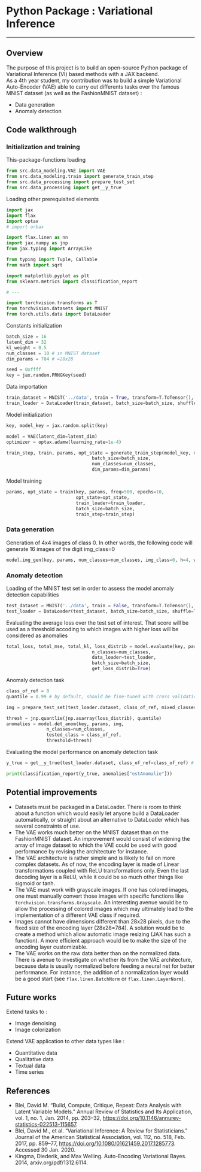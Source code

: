 # Python Package : Variational Inference
---
## Overview
The purpose of this project is to build an open-source Python package of Variational Inference (VI) based methods with a JAX backend.  
As a 4th year student, my contribution was to build a simple Variational Auto-Encoder (VAE) able to carry out differents tasks over the famous MNIST dataset (as well as the FashionMNIST dataset) :
- Data generation
- Anomaly detection

## Code walkthrough
### Initialization and training
This-package-functions loading
```python
from src.data_modeling.VAE import VAE
from src.data_modeling.train import generate_train_step
from src.data_processing import prepare_test_set
from src.data_processing import get__y_true
```

Loading other prerequisited elements
```python
import jax
import flax
import optax
# import orbax

import flax.linen as nn
import jax.numpy as jnp
from jax.typing import ArrayLike

from typing import Tuple, Callable
from math import sqrt

import matplotlib.pyplot as plt
from sklearn.metrics import classification_report

# ---

import torchvision.transforms as T
from torchvision.datasets import MNIST
from torch.utils.data import DataLoader
```

Constants initialization
```python
batch_size = 16
latent_dim = 32
kl_weight = 0.5
num_classes = 10 # in MNIST dataset
dim_params = 784 # =28x28

seed = 0xffff
key = jax.random.PRNGKey(seed)
```

Data importation
```python
train_dataset = MNIST('../data', train = True, transform=T.ToTensor(), download=True)
train_loader = DataLoader(train_dataset, batch_size=batch_size, shuffle=True, drop_last=True)
```

Model initialization
```python
key, model_key = jax.random.split(key)

model = VAE(latent_dim=latent_dim)
optimizer = optax.adamw(learning_rate=1e-4)

train_step, train, params, opt_state = generate_train_step(model_key, model, optimizer, 
								batch_size=batch_size, 
								num_classes=num_classes, 
								dim_params=dim_params)
```

Model training
```python
params, opt_state = train(key, params, freq=500, epochs=10, 
						  opt_state=opt_state, 
						  train_loader=train_loader, 
						  batch_size=batch_size, 
						  train_step=train_step)
```

### Data generation
Generation of 4x4 images of class 0. In other words, the following code will generate 16 images of the digit img_class=0
```python
model.img_gen(key, params, num_classes=num_classes, img_class=0, h=4, w=4)
```

### Anomaly detection
Loading of the MNIST test set in order to assess the model anomaly detection capabilities
```python
test_dataset = MNIST('../data', train = False, transform=T.ToTensor(), download=True)
test_loader = DataLoader(test_dataset, batch_size=batch_size, shuffle=True, drop_last=True)
```

Evaluating the average loss over the test set of interest. That score will be used as a threshold accoding to which images with higher loss will be considered as anomalies
```python
total_loss, total_mse, total_kl, loss_distrib = model.evaluate(key, params,
								n_classes=num_classes,
								data_loader=test_loader,
								batch_size=batch_size,
								get_loss_distrib=True)
```

Anomaly detection task
```python
class_of_ref = 0
quantile = 0.99 # by default, should be fine-tuned with cross validation methods

img = prepare_test_set(test_loader.dataset, class_of_ref, mixed_classes=True)

thresh = jnp.quantlie(jnp.asarray(loss_distrib), quantile)
anomalies = model.det_anom(key, params, img, 
			   n_classes=num_classes, 
			   tested_class = class_of_ref,
			   threshold=thresh)
```


Evaluating the model performance on anomaly detection task
```python
y_true = get__y_true(test_loader.dataset, class_of_ref=class_of_ref) # getting the ground truth

print(classification_report(y_true, anomalies["estAnomalie"]))
```
## Potential improvements
- Datasets must be packaged in a DataLoader. There is room to think about a function which would easily let anyone build a DataLoader automatically, or straight about an alternative to DataLoader which has several constraints of use.
- The VAE works much better on the MNIST dataset than on the FashionMNIST dataset. An improvement would consist of widening the array of image dataset to which the VAE could be used with good performance by revising the architecture for instance.
- The VAE architecture is rather simple and is llikely to fail on more complex datasets. As of now, the encoding layer is made of Linear transformations coupled with ReLU transformations only. Even the last decoding layer is a ReLU, while it could be so much other things like sigmoid or tanh.
- The VAE must work with grayscale images. If one has colored images, one must manually convert those images with specific functions like `torchvision.transforms.Grayscale`. An interesting avenue would be to allow the processing of colored images which may ultimately lead to the implementation of a different VAE class if required.
- Images cannot have dimensions different than 28x28 pixels, due to the fixed size of the encoding layer (28x28=784). A solution would be to create a method which allow automatic image resizing (JAX has such a function). A more efficient approach would be to make the size of the encoding layer customizable.
- The VAE works on the raw data better than on the normalized data. There is avenue to investigate on whether its from the VAE architecture, because data is usually normalized before feeding a neural net for better performance. For instance, the addition of a normalization layer would be a good start (see `flax.linen.BatchNorm` or `flax.linen.LayerNorm`).
## Future works
Extend tasks to :
- Image denoising
- Image colorization


Extend VAE application to other data types like :
- Quantitative data
- Qualitative data
- Textual data
- Time series
## References
- Blei, David M. “Build, Compute, Critique, Repeat: Data Analysis with Latent Variable Models.” Annual Review of Statistics and Its Application, vol. 1, no. 1, Jan. 2014, pp. 203–32, https://doi.org/10.1146/annurev-statistics-022513-115657. ‌
- Blei, David M., et al. “Variational Inference: A Review for Statisticians.” Journal of the American Statistical Association, vol. 112, no. 518, Feb. 2017, pp. 859–77, https://doi.org/10.1080/01621459.2017.1285773. Accessed 30 Jan. 2020. ‌
- Kingma, Diederik, and Max Welling. Auto-Encoding Variational Bayes. 2014, arxiv.org/pdf/1312.6114. ‌
